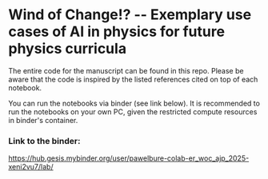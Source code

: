 # Wind of Change!? -- Exemplary use cases of AI in physics for future physics curricula

The entire code for the manuscript can be found in this repo. Please be aware that the code is inspired by the listed references cited on top of each notebook.

You can run the notebooks via binder (see link below). It is recommended to run the notebooks on your own PC, given the restricted compute resources in binder's container.

### Link to the binder:
https://hub.gesis.mybinder.org/user/pawelbure-colab-er_woc_ajp_2025-xeni2vu7/lab/
